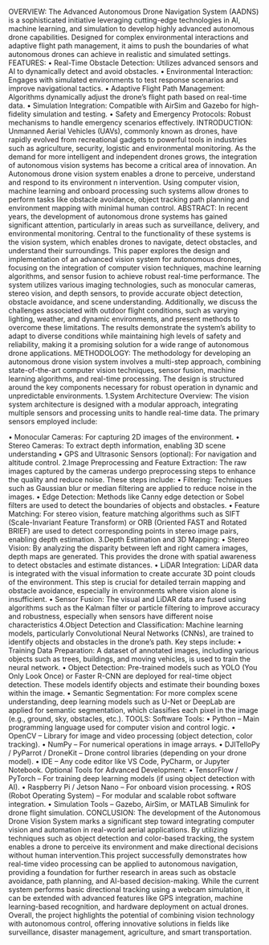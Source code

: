 OVERVIEW:
   The Advanced Autonomous Drone Navigation System (AADNS) is a sophisticated initiative leveraging cutting-edge technologies in AI, machine learning, and simulation to develop highly advanced autonomous drone capabilities. Designed for complex environmental interactions and adaptive flight path management, it aims to push the boundaries of what autonomous drones can achieve in realistic and simulated settings.
FEATURES:
•	Real-Time Obstacle Detection:      Utilizes advanced sensors and AI to dynamically detect and avoid obstacles.
•	Environmental Interaction: Engages with simulated environments to test response scenarios and improve navigational tactics.
•	Adaptive Flight Path Management: Algorithms dynamically adjust the drone’s flight path based on real-time data.
•	Simulation Integration: Compatible with AirSim and Gazebo for high-fidelity simulation and testing.
•	Safety and Emergency Protocols: Robust mechanisms to handle emergency scenarios effectively.
INTRODUCTION:
    Unmanned Aerial Vehicles (UAVs), commonly known as drones, have rapidly evolved from recreational gadgets to powerful tools in industries such as agriculture, security, logistic and environmental monitoring. As the demand for more intelligent and independent drones grows, the integration of autonomous vision systems has become a critical area of innovation. An Autonomous drone vision system enables a drone to perceive, understand and respond to its environment n intervention. Using computer vision, machine learning and onboard processing such systems allow drones to perform tasks like obstacle avoidance, object tracking path planning and environment mapping with minimal human control.
ABSTRACT:
    In recent years, the development of autonomous drone systems has gained significant attention, particularly in areas such as surveillance, delivery, and environmental monitoring. Central to the functionality of these systems is the vision system, which enables drones to navigate, detect obstacles, and understand their surroundings. This paper explores the design and implementation of an advanced vision system for autonomous drones, focusing on the integration of computer vision techniques, machine learning algorithms, and sensor fusion to achieve robust real-time performance. The system utilizes various imaging technologies, such as monocular cameras, stereo vision, and depth sensors, to provide accurate object detection, obstacle avoidance, and scene understanding. Additionally, we discuss the challenges associated with outdoor flight conditions, such as varying lighting, weather, and dynamic environments, and present methods to overcome these limitations. The results demonstrate the system’s ability to adapt to diverse conditions while maintaining high levels of safety and reliability, making it a promising solution for a wide range of autonomous drone applications.
METHODOLOGY:
    The methodology for developing an autonomous drone vision system involves a multi-step approach, combining state-of-the-art computer vision techniques, sensor fusion, machine learning algorithms, and real-time processing. The design is structured around the key components necessary for robust operation in dynamic and unpredictable environments.
1.System Architecture Overview:
      The vision system architecture is designed with a modular approach, integrating multiple sensors and processing units to handle real-time data. The primary sensors employed include:

•	Monocular Cameras: For capturing 2D images of the environment.
•	Stereo Cameras: To extract depth information, enabling 3D scene understanding
•	GPS and Ultrasonic Sensors (optional): For navigation and altitude control.
2.Image Preprocessing and Feature Extraction:
     The raw images captured by the cameras undergo preprocessing steps to enhance the quality and reduce noise. These steps include: 
•	Filtering: Techniques such as Gaussian blur or median filtering are applied to reduce noise in the images.
•	Edge Detection: Methods like Canny edge detection or Sobel filters are used to detect the boundaries of objects and obstacles.
•	Feature Matching: For stereo vision, feature matching algorithms such as SIFT (Scale-Invariant Feature Transform) or ORB (Oriented FAST and Rotated BRIEF) are used to detect corresponding points in stereo image pairs, enabling depth estimation.
3.Depth Estimation and 3D Mapping:
•	Stereo Vision: By analyzing the disparity between left and right camera images, depth maps are generated. This provides the drone with spatial awareness to detect obstacles and estimate distances.
•	LiDAR Integration: LiDAR data is integrated with the visual information to create accurate 3D point clouds of the environment. This step is crucial for detailed terrain mapping and obstacle avoidance, especially in environments where vision alone is insufficient.
•	Sensor Fusion: The visual and LiDAR data are fused using algorithms such as the Kalman filter or particle filtering to improve accuracy and robustness, especially when sensors have different noise characteristics
4.Object Detection and Classification:
      Machine learning models, particularly Convolutional Neural Networks (CNNs), are trained to identify objects and obstacles in the drone’s path. Key steps include:
•	Training Data Preparation: A dataset of annotated images, including various objects such as trees, buildings, and moving vehicles, is used to train the neural network.
•	Object Detection: Pre-trained models such as YOLO (You Only Look Once) or Faster R-CNN are deployed for real-time object detection. These models identify objects and estimate their bounding boxes within the image.
•	Semantic Segmentation: For more complex scene understanding, deep learning models such as U-Net or DeepLab are applied for semantic segmentation, which classifies each pixel in the image (e.g., ground, sky, obstacles, etc.).
TOOLS:
  Software Tools:
•	Python – Main programming language used for computer vision and control logic.
•	OpenCV – Library for image and video processing (object detection, color tracking).
•	NumPy – For numerical operations in image arrays.
•	DJITelloPy / PyParrot / DroneKit – Drone control libraries (depending on your drone model).
•	IDE – Any code editor like VS Code, PyCharm, or Jupyter Notebook.
Optional Tools for Advanced Development:
•	TensorFlow / PyTorch – For training deep learning models (if using object detection with AI).
•	Raspberry Pi / Jetson Nano – For onboard vision processing.
•	ROS (Robot Operating System) – For modular and scalable robot software integration.
•	Simulation Tools – Gazebo, AirSim, or MATLAB Simulink for drone flight simulation.
CONCLUSION:
    The development of the Autonomous Drone Vision System marks a significant step toward integrating computer vision and automation in real-world aerial applications. By utilizing techniques such as object detection and color-based tracking, the system enables a drone to perceive its environment and make directional decisions without human intervention.This project successfully demonstrates how real-time video processing can be applied to autonomous navigation, providing a foundation for further research in areas such as obstacle avoidance, path planning, and AI-based decision-making. While the current system performs basic directional tracking using a webcam simulation, it can be extended with advanced features like GPS integration, machine learning-based recognition, and hardware deployment on actual drones.
        Overall, the project highlights the potential of combining vision technology with autonomous control, offering innovative solutions in fields like surveillance, disaster management, agriculture, and smart transportation.









